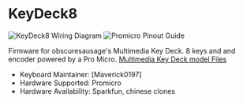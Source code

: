 # KeyDeck8

![KeyDeck8 Wiring Diagram](https://i.imgur.com/1sOvYRU.jpg)
![Promicro Pinout Guide](https://i.imgur.com/LZ194Hf.jpg)

Firmware for obscuresausage's Multimedia Key Deck.
8 keys and and encoder powered by a Pro Micro.
[Multimedia Key Deck model Files](https://www.printables.com/model/389352-multimedia-key-deck)

* Keyboard Maintainer: [Maverick0197]
* Hardware Supported: Promicro
* Hardware Availability: Sparkfun, chinese clones
